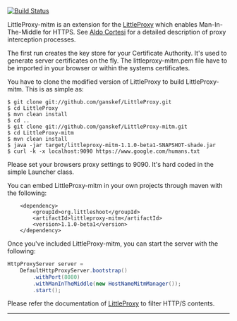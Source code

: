 [![Build Status](https://travis-ci.org/ganskef/LittleProxy-mitm.png?branch=master)](https://travis-ci.org/ganskef/LittleProxy-mitm)

LittleProxy-mitm is an extension for the [LittleProxy](https://github.com/adamfisk/LittleProxy) which enables Man-In-The-Middle for HTTPS. See [Aldo Cortesi](http://corte.si/posts/code/mitmproxy/howitworks/index.html) for a detailed description of proxy interception processes.

The first run creates the key store for your Certificate Authority. It's used to generate server certificates on the fly. The littleproxy-mitm.pem file have to be imported in your browser or within the systems certificates.


You have to clone the modified version of LittleProxy to build LittleProxy-mitm. This is as simple as:

```
$ git clone git://github.com/ganskef/LittleProxy.git
$ cd LittleProxy
$ mvn clean install
$ cd ..
$ git clone git://github.com/ganskef/LittleProxy-mitm.git
$ cd LittleProxy-mitm
$ mvn clean install
$ java -jar target/littleproxy-mitm-1.1.0-beta1-SNAPSHOT-shade.jar
$ curl -k -x localhost:9090 https://www.google.com/humans.txt
```

Please set your browsers proxy settings to 9090. It's hard coded in the simple Launcher class.


You can embed LittleProxy-mitm in your own projects through maven with the following:

```
    <dependency>
        <groupId>org.littleshoot</groupId>
        <artifactId>littleproxy-mitm</artifactId>
        <version>1.1.0-beta1</version>
    </dependency>
```

Once you've included LittleProxy-mitm, you can start the server with the following:

```java
HttpProxyServer server =
    DefaultHttpProxyServer.bootstrap()
        .withPort(8080)
        .withManInTheMiddle(new HostNameMitmManager());
        .start();
```

Please refer the documentation of [LittleProxy](https://github.com/adamfisk/LittleProxy) to filter HTTP/S contents.

---------------

